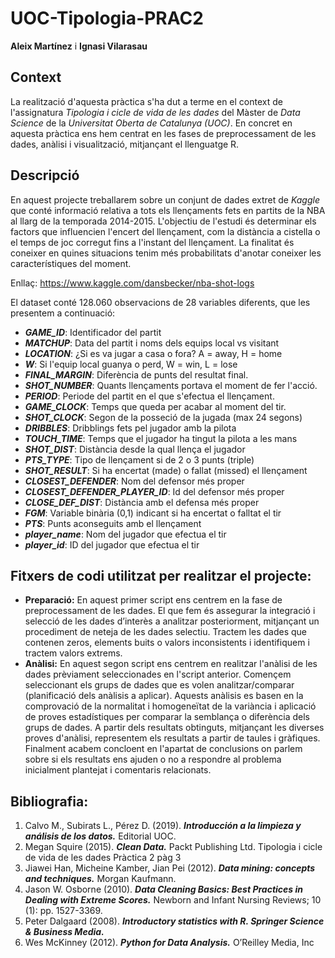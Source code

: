 # UOC-Tipologia-PRAC2

**Aleix Martínez** i **Ignasi Vilarasau**

## Context

La realització d'aquesta pràctica s'ha dut a terme en el context de l'assignatura _Tipologia i cicle de vida de les dades_ del Màster de _Data Science_ de la _Universitat Oberta de Catalunya (UOC)_.
En concret en aquesta pràctica ens hem centrat en les fases de preprocessament de les dades, anàlisi i visualització, mitjançant el llenguatge R. 

## Descripció

En aquest projecte treballarem sobre un conjunt de dades extret de _Kaggle_ que conté informació relativa a tots els llençaments fets en partits de la NBA al llarg de la temporada 2014-2015. L'objectiu de l'estudi és determinar els factors que influencien l'encert del llençament, com la distància a cistella o el temps de joc corregut fins a l'instant del llençament. La finalitat és coneixer en quines situacions tenim més probabilitats d'anotar coneixer les característiques del moment.

Enllaç: https://www.kaggle.com/dansbecker/nba-shot-logs

El dataset conté 128.060 observacions de 28 variables diferents, que les presentem a continuació:

  * **_GAME_ID_**: Identificador del partit
  * **_MATCHUP_**: Data del partit i noms dels equips local vs visitant
  * **_LOCATION_**: ¿Si es va jugar a casa o fora? A = away, H = home
  * **_W_**: Si l'equip local guanya o perd, W = win, L = lose
  * **_FINAL_MARGIN_**: Diferència de punts del resultat final.
  * **_SHOT_NUMBER_**: Quants llençaments portava el moment de fer l'acció.
  * **_PERIOD_**: Periode del partit en el que s'efectua el llençament.
  * **_GAME_CLOCK_**: Temps que queda per acabar al moment del tir.
  * **_SHOT_CLOCK_**: Segon de la posseció de la jugada (max 24 segons)
  * **_DRIBBLES_**: Dribblings fets pel jugador amb la pilota
  * **_TOUCH_TIME_**: Temps que el jugador ha tingut la pilota a les mans
  * **_SHOT_DIST_**: Distància desde la qual llença el jugador
  * **_PTS_TYPE_**: Tipo de llençament si de 2 o 3 punts (triple)
  * **_SHOT_RESULT_**: Si ha encertat (made) o fallat (missed) el llençament 
  * **_CLOSEST_DEFENDER_**: Nom del defensor més proper
  * **_CLOSEST_DEFENDER_PLAYER_ID_**: Id del defensor més proper
  * **_CLOSE_DEF_DIST_**: Distància amb el defensa més proper
  * **_FGM_**: Variable binària (0,1) indicant si ha encertat o falltat el tir
  * **_PTS_**: Punts aconseguits amb el llençament
  * **_player_name_**: Nom del jugador que efectua el tir
  * **_player_id_**: ID del jugador que efectua el tir

## Fitxers de codi utilitzat per realitzar el projecte:

* **Preparació:** En aquest primer script ens centrem en la fase de preprocessament de les dades. El que fem és assegurar la integració i selecció de les dades d’interès a analitzar posteriorment, mitjançant un procediment de neteja de les dades selectiu. Tractem les dades que contenen zeros, elements buits o valors inconsistents i identifiquem i tractem valors extrems.
* **Anàlisi:** En aquest segon script ens centrem en realitzar l'anàlisi de les dades prèviament seleccionades en l'script anterior. Començem seleccionant els grups de dades que es volen analitzar/comparar (planificació dels
anàlisis a aplicar). Aquests anàlisis es basen en la comprovació de la normalitat i homogeneïtat de la variància i aplicació de proves estadístiques per comparar la semblança o diferència dels grups de dades. A partir dels resultats obtinguts, mitjançant les diverses proves d'anàlisi, representem els resultats a partir de taules i gràfiques.
Finalment acabem concloent en l'apartat de conclusions on parlem sobre si els resultats ens ajuden o no a respondre al problema inicialment plantejat i comentaris relacionats.

## Bibliografia:

1. Calvo M., Subirats L., Pérez D. (2019). **_Introducción a la limpieza y análisis de los datos._**
Editorial UOC.
2. Megan Squire (2015). **_Clean Data._** Packt Publishing Ltd.
Tipologia i cicle de vida de les dades Pràctica 2 pàg 3
3. Jiawei Han, Micheine Kamber, Jian Pei (2012). **_Data mining: concepts and techniques._**
Morgan Kaufmann.
4. Jason W. Osborne (2010). **_Data Cleaning Basics: Best Practices in Dealing with Extreme Scores._** Newborn and Infant Nursing Reviews; 10 (1): pp. 1527-3369.
5. Peter Dalgaard (2008). **_Introductory statistics with R. Springer Science & Business Media._**
6. Wes McKinney (2012). **_Python for Data Analysis._** O’Reilley Media, Inc
